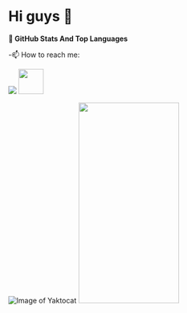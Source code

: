 # Hi guys 🥳

**📌 GitHub Stats And Top Languages**

-📫 How to reach me:




![](https://i.pinimg.com/originals/32/57/31/325731898416cd08042a1c4e8e884506.png )
<img src="https://i.pinimg.com/originals/32/57/31/325731898416cd08042a1c4e8e884506.png" width="50" height="50" />

![Image of Yaktocat](https://octodex.github.com/images/yaktocat.png)
<img src="https://camo.githubusercontent.com/..." data-canonical-src="https://i.pinimg.com/originals/32/57/31/325731898416cd08042a1c4e8e884506.png" width="200" height="400" />











<!--
**MuharremCandan/MuharremCandan** is a ✨ _special_ ✨ repository because its `README.md` (this file) appears on your GitHub profile.

Here are some ideas to get you started:

- 🔭 I’m currently working on ...
- 🌱 I’m currently learning ...
- 👯 I’m looking to collaborate on ...
- 🤔 I’m looking for help with ...
- 💬 Ask me about ...
- 📫 How to reach me: ...
- 😄 Pronouns: ...
- ⚡ Fun fact: ...
-->
